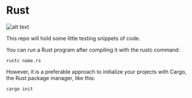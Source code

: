 # Rust

![alt text](https://imgs.search.brave.com/TMF74DiyRvtq7FEiwnmnfRHiov7hXzN-MBbxjjzuLtU/rs:fit:1200:1200:1/g:ce/aHR0cDovL3dhbGx1/cC5uZXQvd3AtY29u/dGVudC91cGxvYWRz/LzIwMTcvMTEvMTcv/MjYwMTA0LXJ1c3Qt/TW96aWxsYV9GaXJl/Zm94LWNvZGluZy1s/b2dvLXByb2dyYW1t/aW5nX2xhbmd1YWdl/LmpwZw "Rust Wallpaper")

This repo will hold some little testing snippets of code.

You can run a Rust program after compiling it with the rustc command:

```
rustc name.rs
```
However, it is a preferable approach to initialize your projects with Cargo, the Rust package manager, like this:

```rust
cargo init
```
